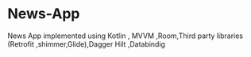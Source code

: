 # News-App
News App implemented using Kotlin , MVVM  ,Room,Third party libraries (Retrofit ,shimmer,Glide),Dagger Hilt ,Databindig
